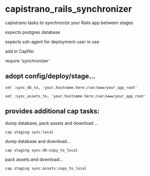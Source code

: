 # capistrano_rails_synchronizer
capistrano tasks to synchronize your Rails app between stages

expects postgres database

expects ssh-agent for deployment-user in use

add in Capfile:

require 'synchronizer' 

## adopt config/deploy/stage...

``set :sync_db_to, 'your.hostname.here:/var/www/your_app_root'``

``set :sync_assets_to, 'your.hostname.here:/var/www/your_app_root' ``


## provides additional cap tasks:

dump database, pack assets and download ...

``cap staging sync:local``

dump database and download...

``cap staging sync:db:copy_to_local``

pack assets and download...

``cap staging sync:assets:copy_to_local``

